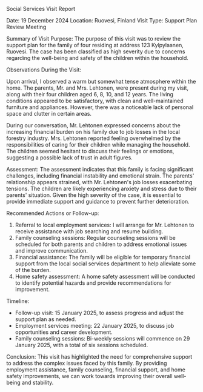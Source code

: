 Social Services Visit Report

Date: 19 December 2024
Location: Ruovesi, Finland
Visit Type: Support Plan Review Meeting

Summary of Visit Purpose:
The purpose of this visit was to review the support plan for the family of four residing at address 123 Kylpylaanen, Ruovesi. The case has been classified as high severity due to concerns regarding the well-being and safety of the children within the household.

Observations During the Visit:

Upon arrival, I observed a warm but somewhat tense atmosphere within the home. The parents, Mr. and Mrs. Lehtonen, were present during my visit, along with their four children aged 6, 8, 10, and 12 years. The living conditions appeared to be satisfactory, with clean and well-maintained furniture and appliances. However, there was a noticeable lack of personal space and clutter in certain areas.

During our conversation, Mr. Lehtonen expressed concerns about the increasing financial burden on his family due to job losses in the local forestry industry. Mrs. Lehtonen reported feeling overwhelmed by the responsibilities of caring for their children while managing the household. The children seemed hesitant to discuss their feelings or emotions, suggesting a possible lack of trust in adult figures.

Assessment:
The assessment indicates that this family is facing significant challenges, including financial instability and emotional strain. The parents' relationship appears strained, with Mr. Lehtonen's job losses exacerbating tensions. The children are likely experiencing anxiety and stress due to their parents' situation. Given the high severity of the case, it is essential to provide immediate support and guidance to prevent further deterioration.

Recommended Actions or Follow-up:

1. Referral to local employment services: I will arrange for Mr. Lehtonen to receive assistance with job searching and resume building.
2. Family counseling sessions: Regular counseling sessions will be scheduled for both parents and children to address emotional issues and improve communication.
3. Financial assistance: The family will be eligible for temporary financial support from the local social services department to help alleviate some of the burden.
4. Home safety assessment: A home safety assessment will be conducted to identify potential hazards and provide recommendations for improvement.

Timeline:

* Follow-up visit: 15 January 2025, to assess progress and adjust the support plan as needed.
* Employment services meeting: 22 January 2025, to discuss job opportunities and career development.
* Family counseling sessions: Bi-weekly sessions will commence on 29 January 2025, with a total of six sessions scheduled.

Conclusion:
This visit has highlighted the need for comprehensive support to address the complex issues faced by this family. By providing employment assistance, family counseling, financial support, and home safety improvements, we can work towards improving their overall well-being and stability.